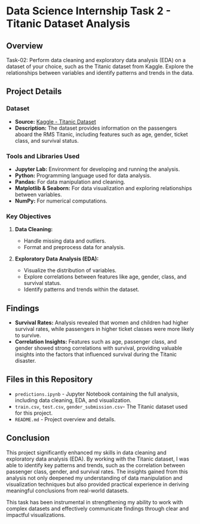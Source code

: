 # Data Science Internship Task 2 - Titanic Dataset Analysis

## Overview
Task-02: Perform data cleaning and exploratory data analysis (EDA) on a dataset of your choice, such as the Titanic dataset from Kaggle. Explore the relationships between variables and identify patterns and trends in the data.

## Project Details

### Dataset
- **Source:** [Kaggle - Titanic Dataset](https://www.kaggle.com/c/titanic/data)
- **Description:** The dataset provides information on the passengers aboard the RMS Titanic, including features such as age, gender, ticket class, and survival status.

### Tools and Libraries Used
- **Jupyter Lab:** Environment for developing and running the analysis.
- **Python:** Programming language used for data analysis.
- **Pandas:** For data manipulation and cleaning.
- **Matplotlib & Seaborn:** For data visualization and exploring relationships between variables.
- **NumPy:** For numerical computations.

### Key Objectives
1. **Data Cleaning:** 
   - Handle missing data and outliers.
   - Format and preprocess data for analysis.
   
2. **Exploratory Data Analysis (EDA):**
   - Visualize the distribution of variables.
   - Explore correlations between features like age, gender, class, and survival status.
   - Identify patterns and trends within the dataset.

## Findings

- **Survival Rates:** Analysis revealed that women and children had higher survival rates, while passengers in higher ticket classes were more likely to survive.
- **Correlation Insights:** Features such as age, passenger class, and gender showed strong correlations with survival, providing valuable insights into the factors that influenced survival during the Titanic disaster.

## Files in this Repository

- `predictions.ipynb` - Jupyter Notebook containing the full analysis, including data cleaning, EDA, and visualization.
- `train.csv`, `test.csv`, `gender_submission.csv`- The Titanic dataset used for this project.
- `README.md` - Project overview and details.

## Conclusion

This project significantly enhanced my skills in data cleaning and exploratory data analysis (EDA). By working with the Titanic dataset, I was able to identify key patterns and trends, such as the correlation between passenger class, gender, and survival rates. The insights gained from this analysis not only deepened my understanding of data manipulation and visualization techniques but also provided practical experience in deriving meaningful conclusions from real-world datasets.

This task has been instrumental in strengthening my ability to work with complex datasets and effectively communicate findings through clear and impactful visualizations.
